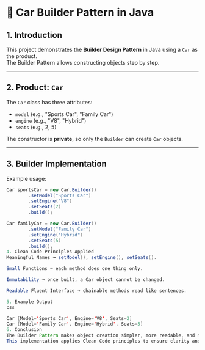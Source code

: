 # 🚗 Car Builder Pattern in Java

## 1. Introduction
This project demonstrates the **Builder Design Pattern** in Java using a `Car` as the product.  
The Builder Pattern allows constructing objects step by step.  

---

## 2. Product: `Car`
The `Car` class has three attributes:
- `model` (e.g., "Sports Car", "Family Car")
- `engine` (e.g., "V8", "Hybrid")
- `seats` (e.g., 2, 5)

The constructor is **private**, so only the `Builder` can create `Car` objects.

---

## 3. Builder Implementation
Example usage:

```java
Car sportsCar = new Car.Builder()
        .setModel("Sports Car")
        .setEngine("V8")
        .setSeats(2)
        .build();

Car familyCar = new Car.Builder()
        .setModel("Family Car")
        .setEngine("Hybrid")
        .setSeats(5)
        .build();
4. Clean Code Principles Applied
Meaningful Names → setModel(), setEngine(), setSeats().

Small Functions → each method does one thing only.

Immutability → once built, a Car object cannot be changed.

Readable Fluent Interface → chainable methods read like sentences.

5. Example Output
css

Car [Model='Sports Car', Engine='V8', Seats=2]
Car [Model='Family Car', Engine='Hybrid', Seats=5]
6. Conclusion
The Builder Pattern makes object creation simpler, more readable, and maintainable.
This implementation applies Clean Code principles to ensure clarity and flexibility.
